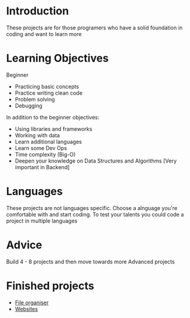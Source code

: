 # Introduction
These projects are for those programers who have a solid foundation in coding and want to learn more 

# Learning Objectives

Beginner
- Practicing basic concepts 
- Practice writing clean code 
- Problem solving 
- Debugging

In addition to the beginner objectives:
- Using libraries and frameworks
- Working with data
- Learn additional languages
- Learn some Dev Ops
- Time complexity (Big-O)
- Deepen your knowledge on Data Structures and Algorithms [Very important in Backend]


# Languages
These projects are not languages specific. Choose a alnguage you're comfortable with and start coding. To test your talents you could code a project in multiple languages 

# Advice
Build 4 - 8 projects and then move towards more Advanced projects


# Finished projects
- [File organiser](https://github.com/iamqaasim/Programing_Projects/tree/main/Intermediate/Automation/File_organiser)
- [Websites](https://github.com/iamqaasim/Programing_Projects/tree/main/Intermediate/Websites)

